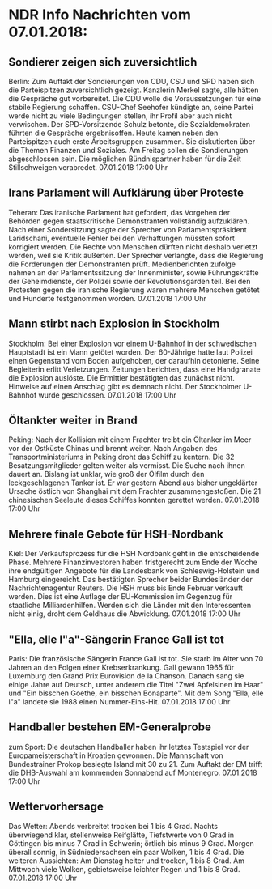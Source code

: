 # NDR Info Nachrichten vom 07.01.2018:


## Sondierer zeigen sich zuversichtlich
Berlin: Zum Auftakt der Sondierungen von CDU, CSU und SPD haben sich die Parteispitzen zuversichtlich gezeigt. Kanzlerin Merkel sagte, alle hätten die Gespräche gut vorbereitet. Die CDU wolle die Voraussetzungen für eine stabile Regierung schaffen. CSU-Chef Seehofer kündigte an, seine Partei werde nicht zu viele Bedingungen stellen, ihr Profil aber auch nicht verwischen. Der SPD-Vorsitzende Schulz betonte, die Sozialdemokraten führten die Gespräche ergebnisoffen. Heute kamen neben den Parteispitzen auch erste Arbeitsgruppen zusammen. Sie diskutierten über die Themen Finanzen und Soziales. Am Freitag sollen die Sondierungen abgeschlossen sein. Die möglichen Bündnispartner haben für die Zeit Stillschweigen verabredet. 07.01.2018 17:00 Uhr 

## Irans Parlament will Aufklärung über Proteste
Teheran:	Das iranische Parlament hat gefordert, das Vorgehen der Behörden gegen staatskritische Demonstranten vollständig aufzuklären. Nach einer Sondersitzung sagte der Sprecher von Parlamentspräsident Laridschani, eventuelle Fehler bei den Verhaftungen müssten sofort korrigiert werden. Die Rechte von Menschen dürften nicht deshalb verletzt werden, weil sie Kritik äußerten. Der Sprecher verlangte, dass die Regierung die Forderungen der Demonstranten prüft. Medienberichten zufolge nahmen an der Parlamentssitzung der Innenminister, sowie Führungskräfte der Geheimdienste, der Polizei sowie der Revolutionsgarden teil. Bei den Protesten gegen die iranische Regierung waren mehrere Menschen getötet und Hunderte festgenommen worden. 07.01.2018 17:00 Uhr 

## Mann stirbt nach Explosion in Stockholm
Stockholm:	Bei einer Explosion vor einem U-Bahnhof in der schwedischen Hauptstadt ist ein Mann getötet worden. Der 60-Jährige hatte laut Polizei einen Gegenstand vom Boden aufgehoben, der daraufhin detonierte. Seine Begleiterin erlitt Verletzungen. Zeitungen berichten, dass eine Handgranate die Explosion auslöste. Die Ermittler bestätigten das zunächst nicht. Hinweise auf einen Anschlag gibt es demnach nicht. Der Stockholmer U-Bahnhof wurde geschlossen. 07.01.2018 17:00 Uhr 

## Öltankter weiter in Brand
Peking: Nach der Kollision mit einem Frachter treibt ein Öltanker im Meer vor der Ostküste Chinas und brennt weiter. Nach Angaben des Transportministeriums in Peking droht das Schiff zu kentern. Die 32 Besatzungsmitglieder gelten weiter als vermisst. Die Suche nach ihnen dauert an. Bislang ist unklar, wie groß der Ölfilm durch den leckgeschlagenen Tanker ist. Er war gestern Abend aus bisher ungeklärter Ursache östlich von Shanghai mit dem Frachter zusammengestoßen. Die 21 chinesischen Seeleute dieses Schiffes konnten gerettet werden. 07.01.2018 17:00 Uhr 

## Mehrere finale Gebote für HSH-Nordbank
Kiel: Der Verkaufsprozess für die HSH Nordbank geht in die entscheidende Phase. Mehrere Finanzinvestoren haben fristgerecht zum Ende der Woche ihre endgültigen Angebote für die Landesbank von Schleswig-Holstein und Hamburg eingereicht. Das bestätigten Sprecher beider Bundesländer der Nachrichtenagentur Reuters. Die HSH muss bis Ende Februar verkauft werden. Dies ist eine Auflage der EU-Kommission im Gegenzug für staatliche Milliardenhilfen. Werden sich die Länder mit den Interessenten nicht einig, droht dem Geldhaus die Abwicklung. 07.01.2018 17:00 Uhr 

## "Ella, elle l"a"-Sängerin France Gall ist tot
Paris: Die französische Sängerin France Gall ist tot. Sie starb im Alter von 70 Jahren an den Folgen einer Krebserkrankung. Gall gewann 1965 für Luxemburg den Grand Prix Eurovision de la Chanson. Danach sang sie einige Jahre auf Deutsch, unter anderem die Titel "Zwei Apfelsinen im Haar" und "Ein bisschen Goethe, ein bisschen Bonaparte". Mit dem Song "Ella, elle l"a" landete sie 1988 einen Nummer-Eins-Hit. 07.01.2018 17:00 Uhr 

## Handballer bestehen EM-Generalprobe
zum Sport: Die deutschen Handballer haben ihr letztes Testspiel vor der Europameisterschaft in Kroatien gewonnen. Die Mannschaft von Bundestrainer Prokop besiegte Island mit 30 zu 21. Zum Auftakt der EM trifft die DHB-Auswahl am kommenden Sonnabend auf Montenegro. 07.01.2018 17:00 Uhr 

## Wettervorhersage
Das Wetter: Abends verbreitet trocken bei 1 bis 4 Grad. Nachts überwiegend klar, stellenweise Reifglätte, Tiefstwerte von 0 Grad in Göttingen bis minus 7 Grad in Schwerin; örtlich bis minus 9 Grad. Morgen überall sonnig, in Südniedersachsen ein paar Wolken, 1 bis 4 Grad. Die weiteren Aussichten: Am Dienstag heiter und trocken, 1 bis 8 Grad. Am Mittwoch viele Wolken, gebietsweise leichter Regen und  1 bis 8 Grad. 07.01.2018 17:00 Uhr 
